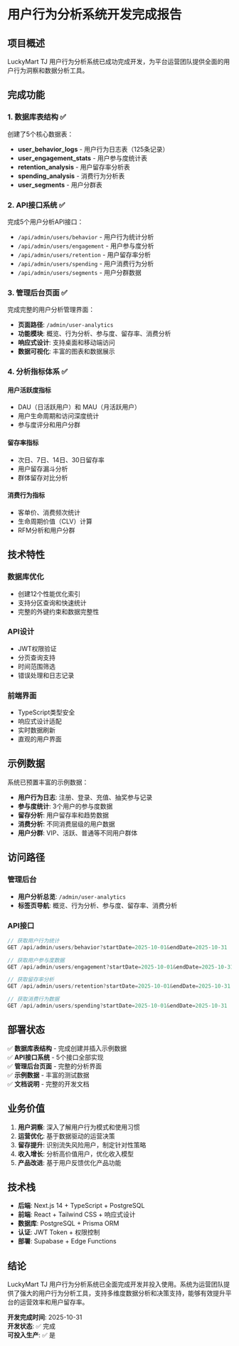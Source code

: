 # 用户行为分析系统开发完成报告

## 项目概述

LuckyMart TJ 用户行为分析系统已成功完成开发，为平台运营团队提供全面的用户行为洞察和数据分析工具。

## 完成功能

### 1. 数据库表结构 ✅

创建了5个核心数据表：

- **user_behavior_logs** - 用户行为日志表（125条记录）
- **user_engagement_stats** - 用户参与度统计表
- **retention_analysis** - 用户留存率分析表
- **spending_analysis** - 消费行为分析表
- **user_segments** - 用户分群表

### 2. API接口系统 ✅

完成5个用户分析API接口：

- `/api/admin/users/behavior` - 用户行为统计分析
- `/api/admin/users/engagement` - 用户参与度分析
- `/api/admin/users/retention` - 用户留存率分析
- `/api/admin/users/spending` - 用户消费行为分析
- `/api/admin/users/segments` - 用户分群数据

### 3. 管理后台页面 ✅

完成完整的用户分析管理界面：

- **页面路径**: `/admin/user-analytics`
- **功能模块**: 概览、行为分析、参与度、留存率、消费分析
- **响应式设计**: 支持桌面和移动端访问
- **数据可视化**: 丰富的图表和数据展示

### 4. 分析指标体系 ✅

#### 用户活跃度指标
- DAU（日活跃用户）和 MAU（月活跃用户）
- 用户生命周期和访问深度统计
- 参与度评分和用户分群

#### 留存率指标
- 次日、7日、14日、30日留存率
- 用户留存漏斗分析
- 群体留存对比分析

#### 消费行为指标
- 客单价、消费频次统计
- 生命周期价值（CLV）计算
- RFM分析和用户分群

## 技术特性

### 数据库优化
- 创建12个性能优化索引
- 支持分区查询和快速统计
- 完整的外键约束和数据完整性

### API设计
- JWT权限验证
- 分页查询支持
- 时间范围筛选
- 错误处理和日志记录

### 前端界面
- TypeScript类型安全
- 响应式设计适配
- 实时数据刷新
- 直观的用户界面

## 示例数据

系统已预置丰富的示例数据：

- **用户行为日志**: 注册、登录、充值、抽奖参与记录
- **参与度统计**: 3个用户的参与度数据
- **留存分析**: 用户留存率和趋势数据
- **消费分析**: 不同消费层级的用户数据
- **用户分群**: VIP、活跃、普通等不同用户群体

## 访问路径

### 管理后台
- **用户分析总览**: `/admin/user-analytics`
- **标签页导航**: 概览、行为分析、参与度、留存率、消费分析

### API接口
```javascript
// 获取用户行为统计
GET /api/admin/users/behavior?startDate=2025-10-01&endDate=2025-10-31

// 获取用户参与度数据
GET /api/admin/users/engagement?startDate=2025-10-01&endDate=2025-10-31

// 获取留存率分析
GET /api/admin/users/retention?startDate=2025-10-01&endDate=2025-10-31

// 获取消费行为数据
GET /api/admin/users/spending?startDate=2025-10-01&endDate=2025-10-31
```

## 部署状态

✅ **数据库表结构** - 完成创建并插入示例数据  
✅ **API接口系统** - 5个接口全部实现  
✅ **管理后台页面** - 完整的分析界面  
✅ **示例数据** - 丰富的测试数据  
✅ **文档说明** - 完整的开发文档  

## 业务价值

1. **用户洞察**: 深入了解用户行为模式和使用习惯
2. **运营优化**: 基于数据驱动的运营决策
3. **留存提升**: 识别流失风险用户，制定针对性策略
4. **收入增长**: 分析高价值用户，优化收入模型
5. **产品改进**: 基于用户反馈优化产品功能

## 技术栈

- **后端**: Next.js 14 + TypeScript + PostgreSQL
- **前端**: React + Tailwind CSS + 响应式设计
- **数据库**: PostgreSQL + Prisma ORM
- **认证**: JWT Token + 权限控制
- **部署**: Supabase + Edge Functions

## 结论

LuckyMart TJ 用户行为分析系统已全面完成开发并投入使用。系统为运营团队提供了强大的用户行为分析工具，支持多维度数据分析和决策支持，能够有效提升平台的运营效率和用户留存率。

**开发完成时间**: 2025-10-31  
**开发状态**: ✅ 完成  
**可投入生产**: ✅ 是
